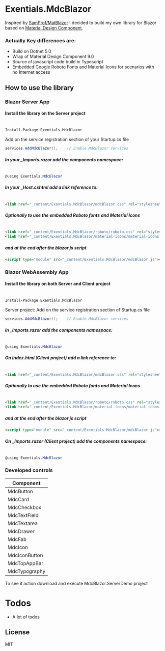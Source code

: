 # Exentials.MdcBlazor

Inspired by [SamProf/MatBlazor] I decided to build my own library for Blazor based on [Material Design Component].

### Actually Key differences are:

- Build on Dotnet 5.0
- Wrap of Material Design Component 9.0
- Source of javascript code build in Typescript
- Embedded Google Roboto Fonts and Material Icons for scenarios with no Internet access

## How to use the library

### Blazor Server App

#### Install the library on the Server project
#
```sh
Install-Package Exentials.MdcBlazor
```

Add on the service registration section of your Startup.cs file
```csharp
services.AddMdcBlazor();    // Enable MdcBlazor services
```

##### In your _Imports.razor add the components namespace:
#
```csharp
@using Exentials.MdcBlazor
```

##### In your _Host.cshtml add a link reference to:
#
```html
<link href="_content/Exentials.MdcBlazor/mdcBlazor.css" rel="stylesheet" />
```

##### Optionally to use the embedded Roboto fonts and Material Icons 
#
```html
<link href="_content/Exentials.MdcBlazor/roboto/roboto.css" rel="stylesheet" />
<link href="_content/Exentials.MdcBlazor/material-icons/material-icons.css" rel="stylesheet" />
```
##### and at the end after the blazor js script
```html
<script type="module" src="_content/Exentials.MdcBlazor/mdcBlazor.js"></script>
```

### Blazor WebAssembly App

#### Install the library on both Server and Client project
#
```sh
Install-Package Exentials.MdcBlazor
```

Server project: Add on the service registration section of Startup.cs file
```csharp
services.AddMdcBlazor();    // Enable MdcBlazor services
```

##### In _Imports.razor add the components namespace:
#
```csharp
@using Exentials.MdcBlazor
```

##### On Index.html (Client project) add a link reference to:
#
```html
<link href="_content/Exentials.MdcBlazor/mdcBlazor.css" rel="stylesheet" />
```

##### Optionally to use the embedded Roboto fonts and Material Icons 
#
```html
<link href="_content/Exentials.MdcBlazor/roboto/roboto.css" rel="stylesheet" />
<link href="_content/Exentials.MdcBlazor/material-icons/material-icons.css" rel="stylesheet" />
```
##### and at the end after the blazor js script
```html
<script type="module" src="_content/Exentials.MdcBlazor/mdcBlazor.js"></script>
```

##### On _Imports.razor (Client project) add the components namespace:
#
```csharp
@using Exentials.MdcBlazor
```

### Developed controls
|Component|
|-|
|MdcButton| 
|MdcCard|
|MdcCheckbox|
|MdcTextField|
|MdcTextarea|
|MdcDrawer|
|MdcFab|
|MdcIcon|
|MdcIconButton|
|MdcTopAppBar|
|MdcTypography|

To see it action download and execute MdcBlazor.ServerDemo project

# Todos

- A lot of todos

License
----

MIT



[SamProf/MatBlazor]: <https://github.com/SamProf/MatBlazor>
[Material Design Component]: <https://material.io/components?platform=web>